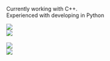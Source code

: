 Currently working with C++.<br>Experienced with developing in Python

![](https://github-readme-stats.vercel.app/api?username=qxvz&theme=dark&hide_border=false&include_all_commits=true&count_private=true)<br/>
![](https://nirzak-streak-stats.vercel.app/?user=qxvz&theme=dark&hide_border=false)<br/>
<br>
![](https://github-readme-stats.vercel.app/api/top-langs/?username=qxvz&theme=dark&hide_border=false&include_all_commits=true&count_private=true&layout=compact)
<br>
[![](https://visitcount.itsvg.in/api?id=qxvz&icon=2&color=3)](https://visitcount.itsvg.in)
